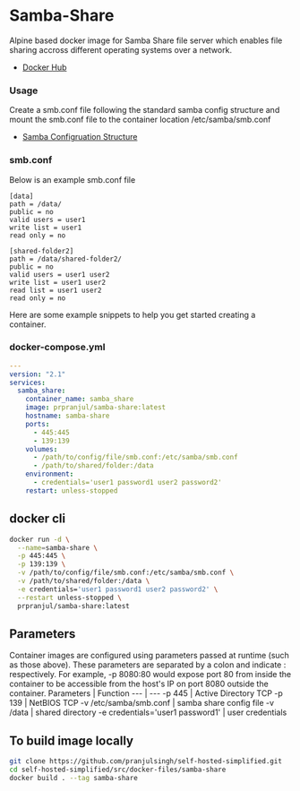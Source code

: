 # Samba-Share

Alpine based docker image for Samba Share file server which enables file sharing accross different operating systems over a network.

- [Docker Hub](https://hub.docker.com/r/prpranjul/samba-share)


### Usage
Create a smb.conf file following the standard samba config structure and mount the smb.conf file to the container location /etc/samba/smb.conf
<br>
- [Samba Configruation Structure](https://www.samba.org/samba/docs/using_samba/ch06.html)

### smb.conf
Below is an example smb.conf file
```
[data]
path = /data/
public = no
valid users = user1
write list = user1
read only = no

[shared-folder2]
path = /data/shared-folder2/
public = no
valid users = user1 user2
write list = user1 user2
read list = user1 user2
read only = no
```

Here are some example snippets to help you get started creating a container.

### docker-compose.yml
```yml
---
version: "2.1"
services:
  samba_share:
    container_name: samba_share
    image: prpranjul/samba-share:latest
    hostname: samba-share
    ports:
      - 445:445
      - 139:139
    volumes: 
      - /path/to/config/file/smb.conf:/etc/samba/smb.conf
      - /path/to/shared/folder:/data
    environment:
      - credentials='user1 password1 user2 password2'
    restart: unless-stopped

```

## docker cli
```bash
docker run -d \
  --name=samba-share \
  -p 445:445 \
  -p 139:139 \
  -v /path/to/config/file/smb.conf:/etc/samba/smb.conf \
  -v /path/to/shared/folder:/data \
  -e credentials='user1 password1 user2 password2' \
  --restart unless-stopped \
  prpranjul/samba-share:latest
```

## Parameters
Container images are configured using parameters passed at runtime (such as those above). These parameters are separated by a colon and indicate <external>:<internal> respectively. For example, -p 8080:80 would expose port 80 from inside the container to be accessible from the host's IP on port 8080 outside the container.
Parameters | Function
--- | ---
-p 445 | Active Directory TCP
-p 139 | NetBIOS TCP
-v /etc/samba/smb.conf | samba share config file
-v /data | shared directory
-e credentials='user1 password1' | user credentials


## To build image locally
```bash
git clone https://github.com/pranjulsingh/self-hosted-simplified.git
cd self-hosted-simplified/src/docker-files/samba-share
docker build . --tag samba-share
```